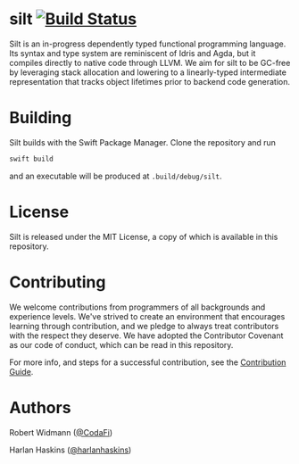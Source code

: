 # silt [![Build Status](https://travis-ci.org/silt-lang/silt.svg?branch=master)](https://travis-ci.org/silt-lang/silt)

Silt is an in-progress dependently typed functional programming language. Its
syntax and type system are reminiscent of Idris and Agda, but it compiles
directly to native code through LLVM. We aim for silt to be GC-free by
leveraging stack allocation and lowering to a linearly-typed intermediate
representation that tracks object lifetimes prior to backend code generation.

# Building

Silt builds with the Swift Package Manager. Clone the repository and run
```bash
swift build
```
and an executable will be produced at `.build/debug/silt`.

# License

Silt is released under the MIT License, a copy of which is available in this
repository.

# Contributing

We welcome contributions from programmers of all backgrounds and experience
levels. We've strived to create an environment that encourages learning through
contribution, and we pledge to always treat contributors with the respect they
deserve. We have adopted the Contributor Covenant as our code of conduct,
which can be read in this repository.

For more info, and steps for a successful contribution, see the
[Contribution Guide](.github/CONTRIBUTING.md).

# Authors

Robert Widmann ([@CodaFi](https://github.com/codafi))

Harlan Haskins ([@harlanhaskins](https://github.com/harlanhaskins))
